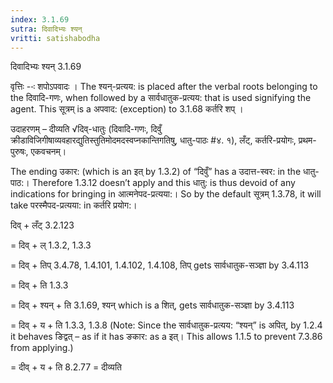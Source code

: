 ```yaml
---
index: 3.1.69
sutra: दिवादिभ्यः श्यन्
vritti: satishabodha
---
```



 दिवादिभ्यः श्यन् 3.1.69 

वृत्तिः --ः शपोऽपवादः । The श्यन्-प्रत्यय: is placed after the verbal roots belonging to the दिवादि-गणः, when followed by a सार्वधातुक-प्रत्यय: that is used signifying the agent. This सूत्रम् is a अपवाद: (exception) to 3.1.68 कर्तरि शप्‌ । 


उदाहरणम् – दीव्यति √दिव्-धातुः (दिवादि-गणः, दिवुँ क्रीडाविजिगीषाव्यवहारद्युतिस्तुतिमोदमदस्वप्नकान्तिगतिषु, धातु-पाठः #४. १), लँट्, कर्तरि-प्रयोगः, प्रथम-पुरुषः, एकवचनम्। 


The ending उकार: (which is an इत् by 1.3.2) of “दिवुँ” has a उदात्त-स्वर: in the धातु-पाठ:। Therefore 1.3.12 doesn’t apply and this धातु: is thus devoid of any indications for bringing in आत्मनेपद-प्रत्यया:। So by the default सूत्रम् 1.3.78, it will take परस्मैपद-प्रत्यया: in कर्तरि प्रयोग:। 


दिव् + लँट् 3.2.123 

= दिव् + ल् 1.3.2, 1.3.3 

= दिव् + तिप् 3.4.78, 1.4.101, 1.4.102, 1.4.108, तिप् gets सार्वधातुक-सञ्ज्ञा by 3.4.113 

= दिव् + ति 1.3.3 

= दिव् + श्यन् + ति 3.1.69, श्यन् which is a शित्, gets सार्वधातुक-सञ्ज्ञा by 3.4.113 

= दिव् + य + ति 1.3.3, 1.3.8 (Note: Since the सार्वधातुक-प्रत्यय: “श्यन्” is अपित्, by 1.2.4 it behaves ङिद्वत् – as if it has ङकार: as a इत्। This allows 1.1.5 to prevent 7.3.86 from applying.) 

= दीव् + य + ति 8.2.77 = दीव्यति 


